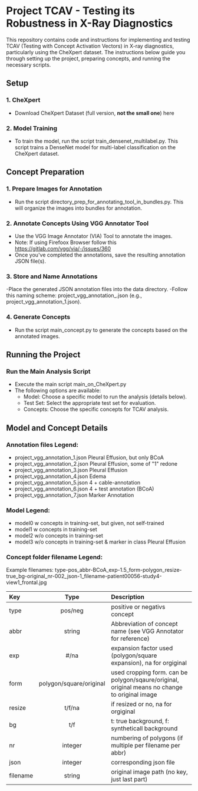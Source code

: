 # Project TCAV - Testing its Robustness in X-Ray Diagnostics

This repository contains code and instructions for implementing and testing TCAV (Testing with Concept Activation Vectors) in X-ray diagnostics, particularly using the CheXpert dataset. The instructions below guide you through setting up the project, preparing concepts, and running the necessary scripts.

## Setup
### 1. CheXpert
- Download CheXpert Dataset (full version, **not the small one**) here

### 2. Model Training
- To train the model, run the script train_densenet_multilabel.py. This script trains a DenseNet model for multi-label classification on the CheXpert dataset.

## Concept Preparation
### 1. Prepare Images for Annotation
- Run the script directory_prep_for_annotating_tool_in_bundles.py. This will organize the images into bundles for annotation.
### 2. Annotate Concepts Using VGG Annotator Tool
- Use the VGG Image Annotator (VIA) Tool to annotate the images.
- Note: If using Firefoox Browser follow this https://gitlab.com/vgg/via/-/issues/360
- Once you've completed the annotations, save the resulting annotation JSON file(s).
### 3. Store and Name Annotations
-Place the generated JSON annotation files into the data directory.
-Follow this naming scheme: project_vgg_annotation_<number>.json (e.g., project_vgg_annotation_1.json).
### 4. Generate Concepts
- Run the script main_concept.py to generate the concepts based on the annotated images.

## Running the Project
### Run the Main Analysis Script
- Execute the main script main_on_CheXpert.py
- The following options are available:
  - Model: Choose a specific model to run the analysis (details below).
  - Test Set: Select the appropriate test set for evaluation.
  - Concepts: Choose the specific concepts for TCAV analysis.

## Model and Concept Details
### Annotation files Legend:
- project_vgg_annotation_1.json Pleural Effusion, but only BCoA
- project_vgg_annotation_2.json Pleural Effusion, some of "1" redone
- project_vgg_annotation_3.json Pleural Effusion
- project_vgg_annotation_4.json Edema
- project_vgg_annotation_5.json 4 + cable-annotation
- project_vgg_annotation_6.json 4 + test annotation (BCoA)
- project_vgg_annotation_7.json Marker Annotation

### Model Legend:
- model0 w concepts in training-set, but given, not self-trained
- model1 w concepts in training-set
- model2 w/o concepts in training-set
- model3 w/o concepts in training-set & marker in class Pleural Effusion

### Concept folder filename Legend:
Example filenames: type-pos_abbr-BCoA_exp-1.5_form-polygon_resize-true_bg-original_nr-002_json-1_filename-patient00056-study4-view1_frontal.jpg

| Key      |          Type           | Description                                                                                    |
|:---------|:-----------------------:|:-----------------------------------------------------------------------------------------------|
| type     |         pos/neg         | positive or negativs concept                                                                   |
| abbr     |         string          | Abbreviation of concept name (see VGG Annotator for reference)                                 |
| exp      |          #/na           | expansion factor used (polygon/square expansion), na for orgiginal                             |
| form     | polygon/square/original | used cropping form. can be polygon/sqaure/original, original means no change to original image |
| resize   |         t/f/na          | if resized or no, na for orgiginal                                                             |
| bg       |           t/f           | t: true background, f: syntheticall background                                                 |
| nr       |         integer         | numbering of polygons (if multiple per filename per abbr)                                      |
| json     |         integer         | corresponding json file                                                                        |
| filename |         string          | original image path (no key, just last part)                                                   |



